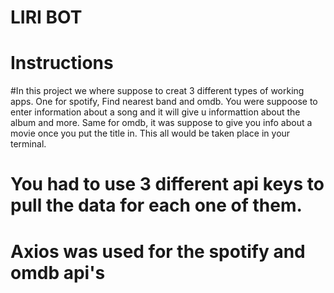 # LIRI BOT

# Instructions
  
  #In this project we where suppose to creat 3 different types of working apps. One for spotify, Find nearest band and omdb.
  You were suppoose to enter information about a song and it will give u informattion about the album and more. Same for omdb, it was suppose 
  to give you info about a movie once you put the title in. This all would be taken place in your terminal.
  
# You had to use 3 different api keys to pull the data for each one of them.

# Axios was used for the spotify and omdb api's




